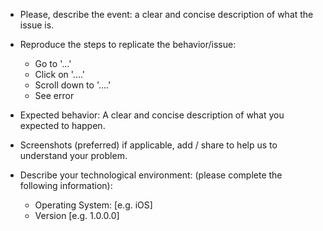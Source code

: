 
* Please, describe the event: a clear and concise description of what the issue is.
* Reproduce the steps to replicate the behavior/issue:
   - Go to '...'
   - Click on '....'
   - Scroll down to '....'
   - See error

* Expected behavior:  A clear and concise description of what you expected to happen.
* Screenshots (preferred) if applicable, add / share to help us to understand your problem.
* Describe your technological environment: (please complete the following information):

    - Operating System: [e.g. iOS]
    - Version [e.g. 1.0.0.0]
    
